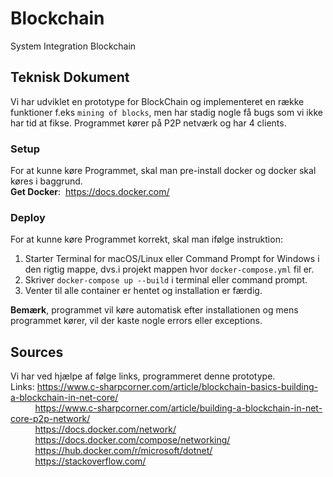 # Blockchain
System Integration Blockchain

## Teknisk Dokument
Vi har udviklet en prototype for BlockChain og implementeret en række funktioner f.eks `mining of blocks`, men har stadig nogle få bugs som vi ikke har tid at fikse. Programmet kører på P2P netværk og har 4 clients.

### Setup
For at kunne køre Programmet, skal man pre-install docker og docker skal køres i baggrund. <br/>
**Get Docker**: &nbsp;https://docs.docker.com/

### Deploy
For at kunne køre Programmet korrekt, skal man ifølge instruktion:
1. Starter Terminal for macOS/Linux eller Command Prompt for Windows i den rigtig mappe, dvs.i projekt mappen hvor 
`docker-compose.yml` fil er.
2. Skriver `docker-compose up --build` i terminal eller command prompt.
3. Venter til alle container er hentet og installation er færdig. <br/>

**Bemærk**, programmet vil køre automatisk efter installationen og mens programmet kører, vil der kaste nogle errors eller exceptions.


## Sources
Vi har ved hjælpe af følge links, programmeret denne prototype. <br/>
Links: https://www.c-sharpcorner.com/article/blockchain-basics-building-a-blockchain-in-net-core/ <br/>
&nbsp; &nbsp; &nbsp; &nbsp; &nbsp; https://www.c-sharpcorner.com/article/building-a-blockchain-in-net-core-p2p-network/ <br/>
&nbsp; &nbsp; &nbsp; &nbsp; &nbsp; https://docs.docker.com/network/ <br/>
&nbsp; &nbsp; &nbsp; &nbsp; &nbsp; https://docs.docker.com/compose/networking/ <br/>
&nbsp; &nbsp; &nbsp; &nbsp; &nbsp; https://hub.docker.com/r/microsoft/dotnet/ <br/>
&nbsp; &nbsp; &nbsp; &nbsp; &nbsp; https://stackoverflow.com/ <br/>
